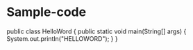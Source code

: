 # Sample-code
public class HelloWord
{
public static void main(String[] args)
{
System.out.println("HELLOWORD");
}
}
